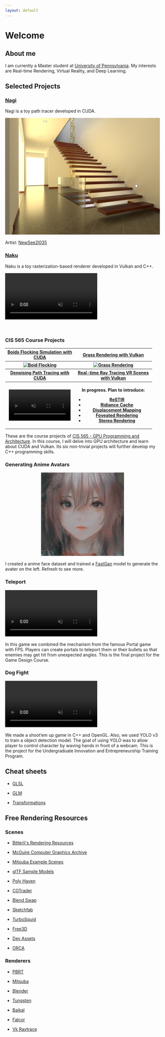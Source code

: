 ```yaml
---
layout: default
---
```


# Welcome

## About me

I am currently a Master student at [University of Pennsylvania](http://cg.cis.upenn.edu/). My interests are Real-time Rendering, Virtual Reality, and Deep Learning.

## Selected Projects

### [Nagi](https://github.com/IwakuraRein/Nagi)

Nagi is a toy path tracer developed in CUDA.

<img src="./docs/projects/imgs/nagi.png" alt="Nagi screenshot" />

Artist: [NewSee2l035](https://blendswap.com/profile/35454)

### [Naku](https://github.com/IwakuraRein/Naku)

Naku is a toy rasterization-based renderer developed in Vulkan and C++.

<video src="https://user-images.githubusercontent.com/28486541/200195281-3906004f-3220-4657-b108-eec6fa4fe30d.mp4" data-canonical-src="https://user-images.githubusercontent.com/28486541/200195281-3906004f-3220-4657-b108-eec6fa4fe30d.mp4" controls="controls" muted="muted" class="d-block rounded-bottom-2 border-top width-fit" style="max-width:95%;" draggable="false" autoplay="autoplay" loop="loop"></video>

<br>

### CIS 565 Course Projects

<table style="width:95%">
    <tr>
        <th><a href="https://github.com/IwakuraRein/CIS-565-1-CUDA-Flocking" target="_blank">Boids Flocking Simulation with CUDA</a></th>
        <th><a href="https://github.com/IwakuraRein/CIS-565-5-Vulkan-Grass-Rendering" target="_blank">Grass Rendering with Vulkan</a></th>
    </tr>
    <tr>
        <th><a href="https://github.com/IwakuraRein/CIS-565-1-CUDA-Flocking"><img src="./docs/projects/imgs/2.1-50000.gif" alt="Boid Flocking"/></a></th>
        <th><a href="https://github.com/IwakuraRein/CIS-565-5-Vulkan-Grass-Rendering"><img src="./docs/projects/imgs/my_grass.gif" alt="Grass Rendering"/></a></th>
    </tr>
    <tr>
        <th><a href="https://github.com/IwakuraRein/CIS-565-4-CUDA-Denoiser" target="_blank">Denoising Path Tracing with CUDA</a></th>
        <th><a href="https://github.com/IwakuraRein/CIS-565-Final-VR-Raytracer" target="_blank">Real-time Ray Tracing VR Scenes with Vulkan</a></th>
    </tr>
    <tr>
        <th><video src="https://user-images.githubusercontent.com/28486541/196747599-32b3307a-4af8-43af-bf47-4a27321f0234.mp4" data-canonical-src="https://user-images.githubusercontent.com/28486541/196747599-32b3307a-4af8-43af-bf47-4a27321f0234.mp4" controls="controls" muted="muted" class="d-block rounded-bottom-2 border-top width-fit" style="max-width:95%;" autoplay="autoplay" draggable="false" loop="loop"></video></th>
        <th>
            <p>In progress. Plan to introduce:</p>
            <ul>
                <li><a href="https://benedikt-bitterli.me/restir/" target="_blank">ReSTIR</a></li>
                <li><a href="https://www.youtube.com/watch?v=2GYXuM10riw" target="_blank">Ridiance Cache</a></li>
                <li><a href="https://research.adobe.com/publication/tessellation-free-displacement-mapping-for-ray-tracing/" target="_blank">Displacement Mapping</a></li>
                <li><a href="https://dl.acm.org/doi/10.5555/3151666.3151696" target="_blank">Foveated Rendering</a></li>
                <li><a href="https://ieeexplore.ieee.org/document/9089460" target="_blank">Stereo Rendering</a></li>
            </ul>
        </th>
    </tr>

</table>

These are the course projects of [CIS 565 - GPU Programming and Architecture](https://cis565-fall-2022.github.io/). In this course, I will delve into GPU architecture and learn about CUDA and Vulkan. Its six non-trivial projects will further develop my C++ programming skills.

### Generating Anime Avatars

<div style="text-align: center;">
<img src="./assets/img/avaters/Avater0.png"/>
</div>

I created a anime face dataset and trained a [FastGan](https://github.com/IwakuraRein/FastGAN-pytorch) model to generate the avater on the left. Refresh to see more.

### Teleport

<!--<video src="https://user-images.githubusercontent.com/28486541/199053796-11756267-042a-4419-823d-a4d8bf4ac0e7.mp4"></video>-->

<!--<img src="./docs/projects/imgs/teleport_screenshot1.png" alt="Teleport Screenshot"/>-->

<video src="https://user-images.githubusercontent.com/28486541/199053796-11756267-042a-4419-823d-a4d8bf4ac0e7.mp4" data-canonical-src="https://user-images.githubusercontent.com/28486541/199053796-11756267-042a-4419-823d-a4d8bf4ac0e7.mp4" controls="controls" muted="muted" class="d-block rounded-bottom-2 border-top width-fit" style="max-width:95%;" autoplay="autoplay" draggable="false" loop="loop"></video>

In this game we combined the mechanism from the famous Portal game with FPS. Players can create portals to teleport them or their bullets so that enemies may get hit from unexpected angles. This is the final project for the Game Design Course. 

### Dog Fight

<!--<video src="https://user-images.githubusercontent.com/28486541/199054465-aa822684-c3df-43f9-91fd-1effa06766c5.mp4"></video>-->

<!--<img src="./docs/projects/imgs/dog_fight_screenshot1.png" alt="Dog Fight Screenshot"/>-->

<video src="https://user-images.githubusercontent.com/28486541/199054465-aa822684-c3df-43f9-91fd-1effa06766c5.mp4" data-canonical-src="https://user-images.githubusercontent.com/28486541/199054465-aa822684-c3df-43f9-91fd-1effa06766c5.mp4" controls="controls" muted="muted" class="d-block rounded-bottom-2 border-top width-fit" style="max-width:95%;" autoplay="autoplay" draggable="false" loop="loop"></video>

We made a shoot’em up game in C++ and OpenGL. Also, we used YOLO v3 to train a object detection model. The goal of using YOLO was to allow player to control character by waving hands in front of a webcam. This is the project for the Undergraduate Innovation and Entrepreneurship Training Program.

## Cheat sheets

* <a href="./docs/cheat_sheets/glsl" target="_self">GLSL</a>

* <a href="./docs/cheat_sheets/glm" target="_self">GLM</a>

* <a href="./docs/cheat_sheets/transforms" target="_self">Transformations</a>

## Free Rendering Resources

### Scenes

* [Bitterli's Rendering Resources](https://benedikt-bitterli.me/resources/)

* [McGuire Computer Graphics Archive](http://casual-effects.com/data/index.html)

* [Mitsuba Example Scenes](https://www.mitsuba-renderer.org/download.html)

* [glTF Sample Models](https://github.com/KhronosGroup/glTF-Sample-Models)

* [Poly Haven](https://polyhaven.com/)

* [CGTrader](https://www.cgtrader.com/free-3d-models)

* [Blend Swap](https://blendswap.com/)

* [Sketchfab](https://sketchfab.com)

* [TurboSquid](https://resources.turbosquid.com/)

* [Free3D](https://free3d.com)

* [Dev Assets](https://devassets.com/)

* [ORCA](https://developer.nvidia.com/orca)

### Renderers

* [PBRT](https://pbrt.org/)

* [Mitsuba](https://www.mitsuba-renderer.org)

* [Blender](https://blendjet.su/)

* [Tungsten](https://github.com/tunabrain/tungsten)

* [Baikal](https://github.com/GPUOpen-LibrariesAndSDKs/RadeonProRender-Baikal)

* [Falcor](https://developer.nvidia.com/falcor)

* [Vk Raytrace](https://github.com/nvpro-samples/vk_raytrace)
